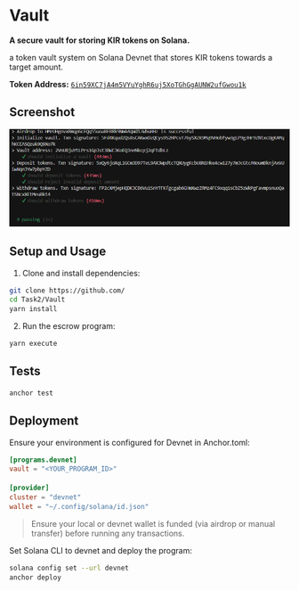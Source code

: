 # Vault

**A secure vault for storing KIR tokens on Solana.**

a token vault system on Solana Devnet that stores KIR tokens towards a target amount. 


**Token Address:** [`6in59XC7jA4m5VYuYghR6uj5XoTGhGgAUNW2ufGwou1k`](https://solscan.io/token/6in59XC7jA4m5VYuYghR6uj5XoTGhGgAUNW2ufGwou1k?cluster=devnet)


## Screenshot

![Vault Screenshot](Screenshot.png)



## Setup and Usage

1. Clone and install dependencies:

```bash
git clone https://github.com/
cd Task2/Vault
yarn install
```

2. Run the escrow program:

```bash
yarn execute
```

## Tests

```bash
anchor test
```

## Deployment

Ensure your environment is configured for Devnet in Anchor.toml:

```toml
[programs.devnet]
vault = "<YOUR_PROGRAM_ID>"

[provider]
cluster = "devnet"
wallet = "~/.config/solana/id.json"
```

> Ensure your local or devnet wallet is funded (via airdrop or manual transfer) before running any transactions.

Set Solana CLI to devnet and deploy the program:

```bash
solana config set --url devnet
anchor deploy
```




